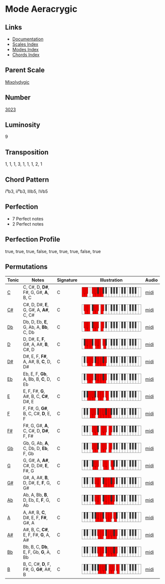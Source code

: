 # Mode Aeracrygic

## Links

- [Documentation](README.md)
- [Scales Index](Scales.md)
- [Modes Index](Modes.md)
- [Chords Index](Chords.md)

## Parent Scale

[Mixolydygic](ScaleMixolydygic.md)

## Number

[3023](https://ianring.com/musictheory/scales/3023)

## Luminosity

9

## Transposition

1, 1, 1, 3, 1, 1, 1, 2, 1

## Chord Pattern

i⁰b3, ii⁰b3, IIIb5, IVb5

## Perfection

- 7 Perfect notes
- 2 Perfect notes

## Perfection Profile

true, true, true, false, true, true, true, false, true

## Permutations

| Tonic | Notes | Signature | Illustration | Audio |
|-------|-------|-----------|--------------|-------|
| [C](ModeCNaturalAeracrygic.md) | C, C#, D, **D#**, F#, G, G#, **A**, B, C | C | ![CNaturalAeracrygic](ModeCNaturalAeracrygic.png) | [midi](https://github.com/edipermadi/music/blob/main/docs/ModeCNaturalAeracrygic.mid?raw=true) |
| [C#](ModeCSharpAeracrygic.md) | C#, D, D#, **E**, G, G#, A, **A#**, C, C# | C | ![CSharpAeracrygic](ModeCSharpAeracrygic.png) | [midi](https://github.com/edipermadi/music/blob/main/docs/ModeCSharpAeracrygic.mid?raw=true) |
| [Db](ModeDFlatAeracrygic.md) | Db, D, Eb, **E**, G, Ab, A, **Bb**, C, Db | C | ![DFlatAeracrygic](ModeDFlatAeracrygic.png) | [midi](https://github.com/edipermadi/music/blob/main/docs/ModeDFlatAeracrygic.mid?raw=true) |
| [D](ModeDNaturalAeracrygic.md) | D, D#, E, **F**, G#, A, A#, **B**, C#, D | C | ![DNaturalAeracrygic](ModeDNaturalAeracrygic.png) | [midi](https://github.com/edipermadi/music/blob/main/docs/ModeDNaturalAeracrygic.mid?raw=true) |
| [D#](ModeDSharpAeracrygic.md) | D#, E, F, **F#**, A, A#, B, **C**, D, D# | C | ![DSharpAeracrygic](ModeDSharpAeracrygic.png) | [midi](https://github.com/edipermadi/music/blob/main/docs/ModeDSharpAeracrygic.mid?raw=true) |
| [Eb](ModeEFlatAeracrygic.md) | Eb, E, F, **Gb**, A, Bb, B, **C**, D, Eb | C | ![EFlatAeracrygic](ModeEFlatAeracrygic.png) | [midi](https://github.com/edipermadi/music/blob/main/docs/ModeEFlatAeracrygic.mid?raw=true) |
| [E](ModeENaturalAeracrygic.md) | E, F, F#, **G**, A#, B, C, **C#**, D#, E | C | ![ENaturalAeracrygic](ModeENaturalAeracrygic.png) | [midi](https://github.com/edipermadi/music/blob/main/docs/ModeENaturalAeracrygic.mid?raw=true) |
| [F](ModeFNaturalAeracrygic.md) | F, F#, G, **G#**, B, C, C#, **D**, E, F | C | ![FNaturalAeracrygic](ModeFNaturalAeracrygic.png) | [midi](https://github.com/edipermadi/music/blob/main/docs/ModeFNaturalAeracrygic.mid?raw=true) |
| [F#](ModeFSharpAeracrygic.md) | F#, G, G#, **A**, C, C#, D, **D#**, F, F# | C | ![FSharpAeracrygic](ModeFSharpAeracrygic.png) | [midi](https://github.com/edipermadi/music/blob/main/docs/ModeFSharpAeracrygic.mid?raw=true) |
| [Gb](ModeGFlatAeracrygic.md) | Gb, G, Ab, **A**, C, Db, D, **Eb**, F, Gb | C | ![GFlatAeracrygic](ModeGFlatAeracrygic.png) | [midi](https://github.com/edipermadi/music/blob/main/docs/ModeGFlatAeracrygic.mid?raw=true) |
| [G](ModeGNaturalAeracrygic.md) | G, G#, A, **A#**, C#, D, D#, **E**, F#, G | C | ![GNaturalAeracrygic](ModeGNaturalAeracrygic.png) | [midi](https://github.com/edipermadi/music/blob/main/docs/ModeGNaturalAeracrygic.mid?raw=true) |
| [G#](ModeGSharpAeracrygic.md) | G#, A, A#, **B**, D, D#, E, **F**, G, G# | C | ![GSharpAeracrygic](ModeGSharpAeracrygic.png) | [midi](https://github.com/edipermadi/music/blob/main/docs/ModeGSharpAeracrygic.mid?raw=true) |
| [Ab](ModeAFlatAeracrygic.md) | Ab, A, Bb, **B**, D, Eb, E, **F**, G, Ab | C | ![AFlatAeracrygic](ModeAFlatAeracrygic.png) | [midi](https://github.com/edipermadi/music/blob/main/docs/ModeAFlatAeracrygic.mid?raw=true) |
| [A](ModeANaturalAeracrygic.md) | A, A#, B, **C**, D#, E, F, **F#**, G#, A | C | ![ANaturalAeracrygic](ModeANaturalAeracrygic.png) | [midi](https://github.com/edipermadi/music/blob/main/docs/ModeANaturalAeracrygic.mid?raw=true) |
| [A#](ModeASharpAeracrygic.md) | A#, B, C, **C#**, E, F, F#, **G**, A, A# | C | ![ASharpAeracrygic](ModeASharpAeracrygic.png) | [midi](https://github.com/edipermadi/music/blob/main/docs/ModeASharpAeracrygic.mid?raw=true) |
| [Bb](ModeBFlatAeracrygic.md) | Bb, B, C, **Db**, E, F, Gb, **G**, A, Bb | C | ![BFlatAeracrygic](ModeBFlatAeracrygic.png) | [midi](https://github.com/edipermadi/music/blob/main/docs/ModeBFlatAeracrygic.mid?raw=true) |
| [B](ModeBNaturalAeracrygic.md) | B, C, C#, **D**, F, F#, G, **G#**, A#, B | C | ![BNaturalAeracrygic](ModeBNaturalAeracrygic.png) | [midi](https://github.com/edipermadi/music/blob/main/docs/ModeBNaturalAeracrygic.mid?raw=true) |
